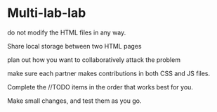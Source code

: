 # Multi-lab-lab

do not modify the HTML files in any way.

Share local storage between two HTML pages

plan out how you want to collaboratively attack the problem

make sure each partner makes contributions in both CSS and JS files.

Complete the //TODO items in the order that works best for you.

Make small changes, and test them as you go.




